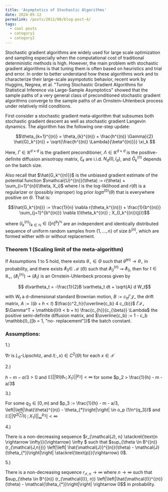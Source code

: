 ```yaml
---
title: 'Asymptotics of Stochastic Algorithms'
date: 2024-05-12
permalink: /posts/2012/08/blog-post-4/
tags:
  - cool posts
  - category1
  - category2
---
```


Stochastic gradient algorithms are widely used for large scale optimization and sampling especially when the computational cost of traditional deterministic methods is high. However, the main problem with stochastic gradient algorithms is that tuning them is often based on heuristics and trial and error. In order to better understand how these algorithms work and to characterize their large-scale asympototic behavior, recent work by Huggins, Negrea, et al. "Tuning Stochastic Gradient Algorithms for Statistical Inference via Large-Sample Asymptotics" showed that the sample paths of a very general class of preconditioned stochastic gradient algorithms converge to the sample paths of an Ornstein-Uhlenbeck process under relatively mild conditions.

First consider a stochastic gradient meta-algorithm that subsumes both stochastic gradient descent as well as stochastic gradient Langevin dynamics. The algorithm has the following one-step update:

  

$$\theta_{k+1}^{(n)} = \theta_{k}^{(n)} + \frac{h^{(n)} \Gamma}{2} \hat{G}_k^{(n)} + \sqrt{\frac{h^{(n)} \Lambda}{\beta^{(n)}}} \xi_k $$



Here, $\Gamma \in \mathbb{R}^{d \times d}$ is the gradient preconditioner, $\Lambda \in \mathbb{R}^{d \times d}$ is the positive-definite diffusion anisotropy matrix, $\xi_k$ are i.i.d. $N_d(0, I_d)$, and $\hat{G}_k^{(n)}$ depends on the batch size. 

Also recall that $\hat{G_k^{(n)}}$ is the unbiased gradient estimate of the potential function $\mathcal{U}^{(n)}(\theta) := r(\theta) + \sum_{i=1}^{n}l(\theta, X_i)$ where $l$ is the log-liklihood and $r(\theta)$ is a regularizer or (possibly improper) log prior $log \pi^{(0)}(\theta)$ that is everywhere positive on $\Theta$. That is: 



$$\hat{G_k^{(n)}} := \frac{1}{n} \nabla r(\theta_k^{(n)}) + \frac{1}{b^{(n)}} \sum_{j=1}^{b^{(n)}} \nabla l(\theta_k^{(n)} ; X_{I_k^{(n)}(j)})$$

where $(I_{k}^{(n)})_{k \in \mathbb{N}} \in ([n]^b)^{\mathbb{N}}$ are an independent and identically distributed sequence of uniform random samples from $\{1,...,n\}$ of size $b^{(n)}$, which are formed wither with or without replacement. 




### Theorem 1 (Scaling limit of the meta-algorithm)

If Assumptions 1 to 5 hold, there exists $\theta_{\star} \in \Theta$ such that $\hat{\theta}^{(n)} \rightarrow \theta_{\star}$ in probability, and there exists $\vartheta_{0} \in$ $\mathcal{M}$ $(\Theta)$ such that $\vartheta_{0}^{(n)}$ $\rightsquigarrow$ $\vartheta_{0}$, then for $t \in \mathbb{R_+}$, $( \vartheta_{t}^{(n)} ) \rightsquigarrow (\vartheta_{t})$ is an Ornstein-Uhlenbeck process given by

$$ d\vartheta_t = -\frac{1}{2}B \vartheta_t dt + \sqrt{A} d W_t$$

with $W_t$ a d-dimensional standard Brownian motion, $B := c_h \Gamma \mathcal{J_{\star}}$ the drift matrix, $A := \mathbb{I}(b + h < t)$ $\frac{c^2_h}{\overline{c_b} 4 c_{b}}$ $\Gamma \mathcal{I_{\star}}$ $\Gamma^T + \mathbb{I}(t < b + h) \frac{c_{h}}{c_{\beta}} \Lambda$
 the positive semi-definite diffusion matrix, and $\overline{c_b} := 1 - c_b \mathbb{I}_{[b = 1, "no- replacement"]}$ the batch constant. 







### Assumptions:

1.)

$\nabla r$ is $L_0$-Lipschitz, and $l(\cdot, x) \in C^2(\Theta)$ for each $x \in \mathcal{X}$

2.)

$h - m - a/3 > 0$ and $\mathbb{E}[\left|\left| \nabla l(\theta_{*}; X_1)\right|\right|^{p_2}]< \infty$ for some $p_2 > \frac{1}{h} - m - a/3$

3.) 

For some $q_3 \in [0, m)$ and $p_3 := \frac{1}{h} - m - a/3, \left|\left|\hat{\theta}^{(n)} - \theta_{*}\right|\right| \in o_p (1/n^{q_3})$ and $\mathbb{E}[\left|\left|\nabla^{2 \otimes} l(\cdot;X_1) \right|\right|^{p_3}_{\infty}]<\infty$


4.)

There is a non-decreasing sequence $r_{\mathcal{J}, n} \stackrel{\text{n \rightarrow \infty}}{\rightarrow} \infty $ such that $sup_{\theta \in B^{(n)}(r_{\mathcal{J,n}})} \left|\left| \hat{\mathcal{J}}^{(n)}(\theta) - \mathcal{J}(\theta_{*})\right|\right| \stackrel{\text{p}}{\rightarrow} 0$. 

5.) 

There is a non-decreasing sequence $r_{\mathcal{I}, n} \rightarrow \infty$ where $n \rightarrow \infty$ such that $sup_{\theta \in B^{(n)} (r_{\mathcal{I}}, n)} \left|\left|\hat{\mathcal{I}}^{(n)}(\theta) - \mathcal{\theta_{*}}\right|\right| \rightarrow 0$$ in probability.











